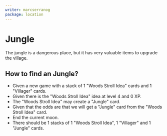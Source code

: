 ```yaml
---
writer: marcserranog
package: location
---
```


# Jungle

The jungle is a dangerous place, but it has very valuable items to upgrade the village.

## How to find an Jungle?

* Given a new game with a stack of 1 "Woods Stroll Idea" cards and 1 "Villager" cards.
* Given there is the "Woods Stroll Idea" idea at level 4 and 0 XP.
* The "Woods Stroll Idea" may create a "Jungle" card.
* Given that the odds are that we will get a "Jungle" card from the "Woods Stroll Idea" card.
* End the current moon.
* There should be 1 stacks of 1 "Woods Stroll Idea", 1 "Villager" and 1 "Jungle" cards.
